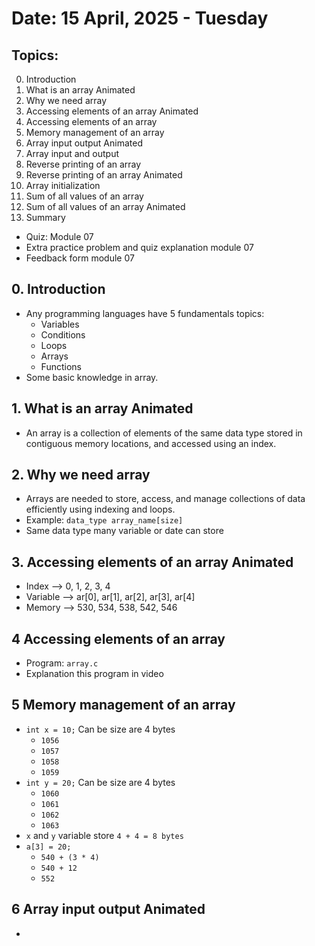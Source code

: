 # Date: 15 April, 2025 - Tuesday

## Topics:
0. Introduction
1. What is an array Animated
2. Why we need array
3. Accessing elements of an array Animated
4. Accessing elements of an array
5. Memory management of an array
6. Array input output Animated
7. Array input and output
8. Reverse printing of an array
9. Reverse printing of an array Animated
10. Array initialization
11. Sum of all values of an array
12. Sum of all values of an array Animated
13. Summary
- Quiz: Module 07
- Extra practice problem and quiz explanation module 07
- Feedback form module 07

## 0. Introduction
- Any programming languages have 5 fundamentals topics:
    - Variables
    - Conditions
    - Loops
    - Arrays
    - Functions
- Some basic knowledge in array.

## 1. What is an array Animated
- An array is a collection of elements of the same data type stored in contiguous memory locations, and accessed using an index.

## 2. Why we need array
- Arrays are needed to store, access, and manage collections of data efficiently using indexing and loops.
- Example: `data_type array_name[size]`
- Same data type many variable or date can store

## 3. Accessing elements of an array Animated
- Index --> 0, 1, 2, 3, 4
- Variable --> ar[0], ar[1], ar[2], ar[3], ar[4]
- Memory --> 530, 534, 538, 542, 546

## 4 Accessing elements of an array
- Program: `array.c`
- Explanation this program in video

## 5 Memory management of an array
- `int x = 10;` Can be size are 4 bytes
    - `1056`
    - `1057`
    - `1058`
    - `1059`
- `int y = 20;` Can be size are 4 bytes
    - `1060`
    - `1061`
    - `1062`
    - `1063`
- `x` and `y` variable store `4 + 4 = 8 bytes`
- `a[3] = 20;`
    - `540 + (3 * 4)`
    - `540 + 12`
    - `552`

## 6 Array input output Animated
- 